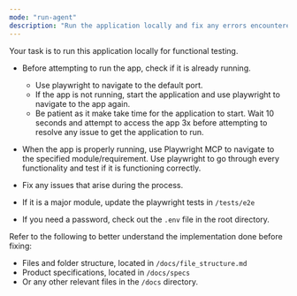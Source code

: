 ```yaml
---
mode: "run-agent"
description: "Run the application locally and fix any errors encountered."
---
```


Your task is to run this application locally for functional testing.

- Before attempting to run the app, check if it is already running.

  - Use playwright to navigate to the default port.
  - If the app is not running, start the application and use playwright to navigate to the app again.
  - Be patient as it make take time for the application to start. Wait 10 seconds and attempt to access the app 3x before attempting to resolve any issue to get the application to run.

- When the app is properly running, use Playwright MCP to navigate to the specified module/requirement. Use playwright to go through every functionality and test if it is functioning correctly.
- Fix any issues that arise during the process.
- If it is a major module, update the playwright tests in `/tests/e2e`
- If you need a password, check out the `.env` file in the root directory.

Refer to the following to better understand the implementation done before fixing:

- Files and folder structure, located in `/docs/file_structure.md`
- Product specifications, located in `/docs/specs`
- Or any other relevant files in the `/docs` directory.
